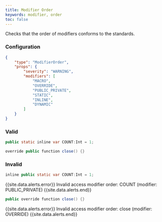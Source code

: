```yaml
---
title: Modifier Order
keywords: modifier, order
toc: false
---
```


Checks that the order of modifiers conforms to the standards.

### Configuration

```json
{
    "type": "ModifierOrder",
    "props": {
        "severity": "WARNING",
        "modifiers": [
            "MACRO",
            "OVERRIDE",
            "PUBLIC_PRIVATE",
            "STATIC",
            "INLINE",
            "DYNAMIC"
        ]
    }
}
```

### Valid

```java
public static inline var COUNT:Int = 1;
```

```java
override public function close() {}
```

### Invalid

```java
inline public static var COUNT:Int = 1;
```

{{site.data.alerts.error}} Invalid access modifier order: COUNT (modifier: PUBLIC_PRIVATE) {{site.data.alerts.end}}

```java
public override function close() {}
```

{{site.data.alerts.error}} Invalid access modifier order: close (modifier: OVERRIDE) {{site.data.alerts.end}}